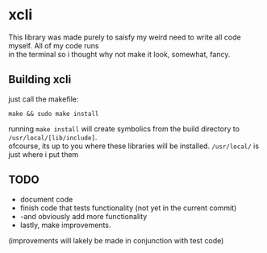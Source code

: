 # xcli

This library was made purely to saisfy my weird need to write all code myself. All of my code runs   
in the terminal so i thought why not make it look, somewhat, fancy.  

## Building xcli

just call the makefile:
```
make && sudo make install
``` 

running `make install` will create symbolics from the build directory to `/usr/local/[lib/include]`.  
ofcourse, its up to you where these libraries will be installed. `/usr/local/` is just where i put them  

## TODO

+ document code
+ finish code that tests functionality (not yet in the current commit) 
+ -and obviously add more functionality
+ lastly, make improvements.

(improvements will lakely be made in conjunction with test code)

